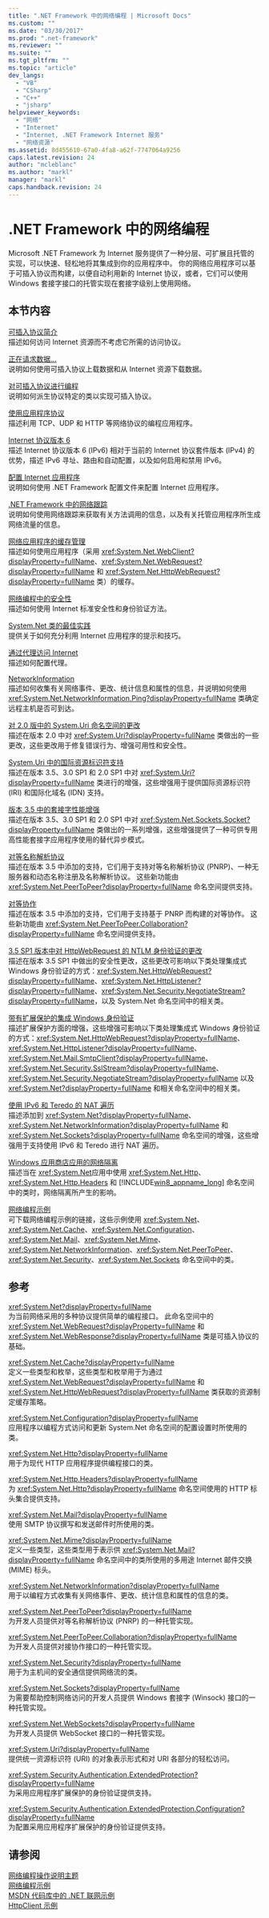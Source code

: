 ```yaml
---
title: ".NET Framework 中的网络编程 | Microsoft Docs"
ms.custom: ""
ms.date: "03/30/2017"
ms.prod: ".net-framework"
ms.reviewer: ""
ms.suite: ""
ms.tgt_pltfrm: ""
ms.topic: "article"
dev_langs: 
  - "VB"
  - "CSharp"
  - "C++"
  - "jsharp"
helpviewer_keywords: 
  - "网络"
  - "Internet"
  - "Internet, .NET Framework Internet 服务"
  - "网络资源"
ms.assetid: 8d455610-67a0-4fa8-a62f-7747064a9256
caps.latest.revision: 24
author: "mcleblanc"
ms.author: "markl"
manager: "markl"
caps.handback.revision: 24
---
```

# .NET Framework 中的网络编程
Microsoft .NET Framework 为 Internet 服务提供了一种分层、可扩展且托管的实现，可以快速、轻松地将其集成到你的应用程序中。 你的网络应用程序可以基于可插入协议而构建，以便自动利用新的 Internet 协议，或者，它们可以使用 Windows 套接字接口的托管实现在套接字级别上使用网络。  
  
## 本节内容  
 [可插入协议简介](../../../docs/framework/network-programming/introducing-pluggable-protocols.md)  
 描述如何访问 Internet 资源而不考虑它所需的访问协议。  
  
 [正在请求数据...](../../../docs/framework/network-programming/requesting-data.md)  
 说明如何使用可插入协议上载数据和从 Internet 资源下载数据。  
  
 [对可插入协议进行编程](../../../docs/framework/network-programming/programming-pluggable-protocols.md)  
 说明如何派生协议特定的类以实现可插入协议。  
  
 [使用应用程序协议](../../../docs/framework/network-programming/using-application-protocols.md)  
 描述利用 TCP、UDP 和 HTTP 等网络协议的编程应用程序。  
  
 [Internet 协议版本 6](../../../docs/framework/network-programming/internet-protocol-version-6.md)  
 描述 Internet 协议版本 6 \(IPv6\) 相对于当前的 Internet 协议套件版本 \(IPv4\) 的优势，描述 IPv6 寻址、路由和自动配置，以及如何启用和禁用 IPv6。  
  
 [配置 Internet 应用程序](../../../docs/framework/network-programming/configuring-internet-applications.md)  
 说明如何使用 .NET Framework 配置文件来配置 Internet 应用程序。  
  
 [.NET Framework 中的网络跟踪](../../../docs/framework/network-programming/network-tracing.md)  
 说明如何使用网络跟踪来获取有关方法调用的信息，以及有关托管应用程序所生成网络流量的信息。  
  
 [网络应用程序的缓存管理](../../../docs/framework/network-programming/cache-management-for-network-applications.md)  
 描述如何使用应用程序（采用 <xref:System.Net.WebClient?displayProperty=fullName>、<xref:System.Net.WebRequest?displayProperty=fullName> 和 <xref:System.Net.HttpWebRequest?displayProperty=fullName> 类）的缓存。  
  
 [网络编程中的安全性](../../../docs/framework/network-programming/security-in-network-programming.md)  
 描述如何使用 Internet 标准安全性和身份验证方法。  
  
 [System.Net 类的最佳实践](../../../docs/framework/network-programming/best-practices-for-system-net-classes.md)  
 提供关于如何充分利用 Internet 应用程序的提示和技巧。  
  
 [通过代理访问 Internet](../../../docs/framework/network-programming/accessing-the-internet-through-a-proxy.md)  
 描述如何配置代理。  
  
 [NetworkInformation](../../../docs/framework/network-programming/networkinformation.md)  
 描述如何收集有关网络事件、更改、统计信息和属性的信息，并说明如何使用 <xref:System.Net.NetworkInformation.Ping?displayProperty=fullName> 类确定远程主机是否可到达。  
  
 [对 2.0 版中的 System.Uri 命名空间的更改](../../../docs/framework/network-programming/changes-to-the-system-uri-namespace-in-version-2-0.md)  
 描述在版本 2.0 中对 <xref:System.Uri?displayProperty=fullName> 类做出的一些更改，这些更改用于修复错误行为、增强可用性和安全性。  
  
 [System.Uri 中的国际资源标识符支持](../../../docs/framework/network-programming/international-resource-identifier-support-in-system-uri.md)  
 描述在版本 3.5、3.0 SP1 和 2.0 SP1 中对 <xref:System.Uri?displayProperty=fullName> 类进行的增强，这些增强用于提供国际资源标识符 \(IRI\) 和国际化域名 \(IDN\) 支持。  
  
 [版本 3.5 中的套接字性能增强](../../../docs/framework/network-programming/socket-performance-enhancements-in-version-3-5.md)  
 描述在版本 3.5、3.0 SP1 和 2.0 SP1 中对 <xref:System.Net.Sockets.Socket?displayProperty=fullName> 类做出的一系列增强，这些增强提供了一种可供专用高性能套接字应用程序使用的替代异步模式。  
  
 [对等名称解析协议](../../../docs/framework/network-programming/peer-name-resolution-protocol.md)  
 描述在版本 3.5 中添加的支持，它们用于支持对等名称解析协议 \(PNRP\)、一种无服务器和动态名称注册及名称解析协议。 这些新功能由 <xref:System.Net.PeerToPeer?displayProperty=fullName> 命名空间提供支持。  
  
 [对等协作](../../../docs/framework/network-programming/peer-to-peer-collaboration.md)  
 描述在版本 3.5 中添加的支持，它们用于支持基于 PNRP 而构建的对等协作。 这些新功能由 <xref:System.Net.PeerToPeer.Collaboration?displayProperty=fullName> 命名空间提供支持。  
  
 [3.5 SP1 版本中对 HttpWebRequest 的 NTLM 身份验证的更改](../../../docs/framework/network-programming/changes-to-ntlm-authentication-for-httpwebrequest-in-version-3-5-sp1.md)  
 描述在版本 3.5 SP1 中做出的安全性更改，这些更改可影响以下类处理集成式 Windows 身份验证的方式：<xref:System.Net.HttpWebRequest?displayProperty=fullName>、<xref:System.Net.HttpListener?displayProperty=fullName>、<xref:System.Net.Security.NegotiateStream?displayProperty=fullName>，以及 System.Net 命名空间中的相关类。  
  
 [带有扩展保护的集成 Windows 身份验证](../../../docs/framework/network-programming/integrated-windows-authentication-with-extended-protection.md)  
 描述扩展保护方面的增强，这些增强可影响以下类处理集成式 Windows 身份验证的方式：<xref:System.Net.HttpWebRequest?displayProperty=fullName>、<xref:System.Net.HttpListener?displayProperty=fullName>、<xref:System.Net.Mail.SmtpClient?displayProperty=fullName>、<xref:System.Net.Security.SslStream?displayProperty=fullName>、<xref:System.Net.Security.NegotiateStream?displayProperty=fullName> 以及 <xref:System.Net?displayProperty=fullName> 和相关命名空间中的相关类。  
  
 [使用 IPv6 和 Teredo 的 NAT 遍历](../../../docs/framework/network-programming/nat-traversal-using-ipv6-and-teredo.md)  
 描述添加到 <xref:System.Net?displayProperty=fullName>、<xref:System.Net.NetworkInformation?displayProperty=fullName> 和 <xref:System.Net.Sockets?displayProperty=fullName> 命名空间的增强，这些增强用于支持使用 IPv6 和 Teredo 进行 NAT 遍历。  
  
 [Windows 应用商店应用的网络隔离](../../../docs/framework/network-programming/network-isolation-for-windows-store-apps.md)  
 描述当在 <xref:System.Net>应用中使用 <xref:System.Net.Http>、<xref:System.Net.Http.Headers> 和 [!INCLUDE[win8_appname_long](../../../includes/win8-appname-long-md.md)] 命名空间中的类时，网络隔离所产生的影响。  
  
 [网络编程示例](../../../docs/framework/network-programming/network-programming-samples.md)  
 可下载网络编程示例的链接，这些示例使用 <xref:System.Net>、<xref:System.Net.Cache>、<xref:System.Net.Configuration>、<xref:System.Net.Mail>、<xref:System.Net.Mime>、<xref:System.Net.NetworkInformation>、<xref:System.Net.PeerToPeer>、<xref:System.Net.Security>、<xref:System.Net.Sockets> 命名空间中的类。  
  
## 参考  
 <xref:System.Net?displayProperty=fullName>  
 为当前网络采用的多种协议提供简单的编程接口。 此命名空间中的 <xref:System.Net.WebRequest?displayProperty=fullName> 和 <xref:System.Net.WebResponse?displayProperty=fullName> 类是可插入协议的基础。  
  
 <xref:System.Net.Cache?displayProperty=fullName>  
 定义一些类型和枚举，这些类型和枚举用于为通过 <xref:System.Net.WebRequest?displayProperty=fullName> 和 <xref:System.Net.HttpWebRequest?displayProperty=fullName> 类获取的资源制定缓存策略。  
  
 <xref:System.Net.Configuration?displayProperty=fullName>  
 应用程序以编程方式访问和更新 System.Net 命名空间的配置设置时所使用的类。  
  
 <xref:System.Net.Http?displayProperty=fullName>  
 用于为现代 HTTP 应用程序提供编程接口的类。  
  
 <xref:System.Net.Http.Headers?displayProperty=fullName>  
 为 <xref:System.Net.Http?displayProperty=fullName> 命名空间使用的 HTTP 标头集合提供支持。  
  
 <xref:System.Net.Mail?displayProperty=fullName>  
 使用 SMTP 协议撰写和发送邮件时所使用的类。  
  
 <xref:System.Net.Mime?displayProperty=fullName>  
 定义一些类型，这些类型用于表示供 <xref:System.Net.Mail?displayProperty=fullName> 命名空间中的类所使用的多用途 Internet 邮件交换 \(MIME\) 标头。  
  
 <xref:System.Net.NetworkInformation?displayProperty=fullName>  
 用于以编程方式收集有关网络事件、更改、统计信息和属性的信息的类。  
  
 <xref:System.Net.PeerToPeer?displayProperty=fullName>  
 为开发人员提供对等名称解析协议 \(PNRP\) 的一种托管实现。  
  
 <xref:System.Net.PeerToPeer.Collaboration?displayProperty=fullName>  
 为开发人员提供对接协作接口的一种托管实现。  
  
 <xref:System.Net.Security?displayProperty=fullName>  
 用于为主机间的安全通信提供网络流的类。  
  
 <xref:System.Net.Sockets?displayProperty=fullName>  
 为需要帮助控制网络访问的开发人员提供 Windows 套接字 \(Winsock\) 接口的一种托管实现。  
  
 <xref:System.Net.WebSockets?displayProperty=fullName>  
 为开发人员提供 WebSocket 接口的一种托管实现。  
  
 <xref:System.Uri?displayProperty=fullName>  
 提供统一资源标识符 \(URI\) 的对象表示形式和对 URI 各部分的轻松访问。  
  
 <xref:System.Security.Authentication.ExtendedProtection?displayProperty=fullName>  
 为采用应用程序扩展保护的身份验证提供支持。  
  
 <xref:System.Security.Authentication.ExtendedProtection.Configuration?displayProperty=fullName>  
 为配置采用应用程序扩展保护的身份验证提供支持。  
  
## 请参阅  
 [网络编程操作说明主题](../../../docs/framework/network-programming/network-programming-how-to-topics.md)   
 [网络编程示例](../../../docs/framework/network-programming/network-programming-samples.md)   
 [MSDN 代码库中的 .NET 联网示例](http://code.msdn.microsoft.com/Wiki/View.aspx?ProjectName=nclsamples)   
 [HttpClient 示例](http://go.microsoft.com/fwlink/?LinkId=242550)
